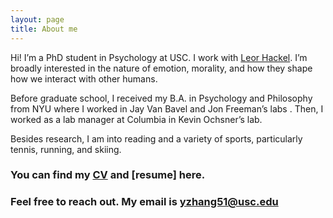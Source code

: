 ```yaml
---
layout: page
title: About me
---
```



  Hi! I’m a PhD student in Psychology at USC. I work with [Leor Hackel](https://www.hackellab.org). I’m broadly interested in the nature of emotion, morality, and how they shape how we interact with other humans.

  Before graduate school, I received my B.A. in Psychology and Philosophy from NYU where I worked in Jay Van Bavel and Jon Freeman’s labs . Then, I worked as a lab manager at Columbia in Kevin Ochsner’s lab.

  Besides research, I am into reading and a variety of sports, particularly tennis, running, and skiing.

### You can find my [CV](https://docs.google.com/document/d/1XP_QLVkvfCztDK0Wz4YhzpkHHbf4pnqv/edit?usp=sharing&ouid=111557242873251635534&rtpof=true&sd=true) and [resume] here.
### Feel free to reach out. My email is [yzhang51@usc.edu](yzhang51@usc.edu)

